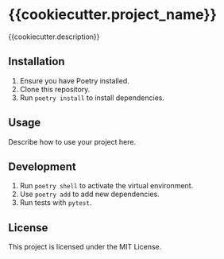 # {{cookiecutter.project_name}}

{{cookiecutter.description}}

## Installation

1. Ensure you have Poetry installed.
2. Clone this repository.
3. Run `poetry install` to install dependencies.

## Usage

Describe how to use your project here.

## Development

1. Run `poetry shell` to activate the virtual environment.
2. Use `poetry add` to add new dependencies.
3. Run tests with `pytest`.

## License

This project is licensed under the MIT License.
